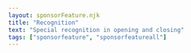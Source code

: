 ```yaml
---
layout: sponsorFeature.njk
title: "Recognition"
text: "Special recognition in opening and closing"
tags: ["sponsorfeature", "sponsorfeatureall"]
---
```

